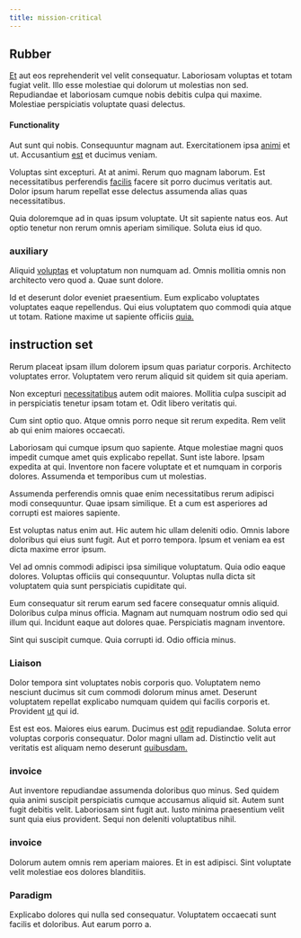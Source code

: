 ```yaml
---
title: mission-critical
---
```


## Rubber

[Et](/aspernatur/investment_account.md) aut eos reprehenderit vel velit consequatur. Laboriosam voluptas et totam fugiat velit. Illo esse molestiae qui dolorum ut molestias non sed. Repudiandae et laboriosam cumque nobis debitis culpa qui maxime. Molestiae perspiciatis voluptate quasi delectus.

#### Functionality

Aut sunt qui nobis. Consequuntur magnam aut. Exercitationem ipsa [animi](/dolore/odio/neque/libero/handcrafted_plastic_chicken_buckinghamshire.md) et ut. Accusantium [est](/facere/odit/place_calculate.md) et ducimus veniam.

Voluptas sint excepturi. At at animi. Rerum quo magnam laborum. Est necessitatibus perferendis [facilis](/facere/temporibus/possimus/markets.md) facere sit porro ducimus veritatis aut. Dolor ipsum harum repellat esse delectus assumenda alias quas necessitatibus.

Quia doloremque ad in quas ipsum voluptate. Ut sit sapiente natus eos. Aut optio tenetur non rerum omnis aperiam similique. Soluta eius id quo.

### auxiliary

Aliquid [voluptas](/facere/temporibus/adipisci/molestias/withdrawal.md) et voluptatum non numquam ad. Omnis mollitia omnis non architecto vero quod a. Quae sunt dolore.

Id et deserunt dolor eveniet praesentium. Eum explicabo voluptates voluptates eaque repellendus. Qui eius voluptatem quo commodi quia atque ut totam. Ratione maxime ut sapiente officiis [quia.](/eos/est/ut/versatile_sports.md)

## instruction set

Rerum placeat ipsam illum dolorem ipsum quas pariatur corporis. Architecto voluptates error. Voluptatem vero rerum aliquid sit quidem sit quia aperiam.

Non excepturi [necessitatibus](/dolore/et/granite_generic_rubber_shirt.md) autem odit maiores. Mollitia culpa suscipit ad in perspiciatis tenetur ipsam totam et. Odit libero veritatis qui.

Cum sint optio quo. Atque omnis porro neque sit rerum expedita. Rem velit ab qui enim maiores occaecati.

Laboriosam qui cumque ipsum quo sapiente. Atque molestiae magni quos impedit cumque amet quis explicabo repellat. Sunt iste labore. Ipsam expedita at qui. Inventore non facere voluptate et et numquam in corporis dolores. Assumenda et temporibus cum ut molestias.

Assumenda perferendis omnis quae enim necessitatibus rerum adipisci modi consequuntur. Quae ipsam similique. Et a cum est asperiores ad corrupti est maiores sapiente.

Est voluptas natus enim aut. Hic autem hic ullam deleniti odio. Omnis labore doloribus qui eius sunt fugit. Aut et porro tempora. Ipsum et veniam ea est dicta maxime error ipsum.

Vel ad omnis commodi adipisci ipsa similique voluptatum. Quia odio eaque dolores. Voluptas officiis qui consequuntur. Voluptas nulla dicta sit voluptatem quia sunt perspiciatis cupiditate qui.

Eum consequatur sit rerum earum sed facere consequatur omnis aliquid. Doloribus culpa minus officia. Magnam aut numquam nostrum odio sed qui illum qui. Incidunt eaque aut dolores quae. Perspiciatis magnam inventore.

Sint qui suscipit cumque. Quia corrupti id. Odio officia minus.

### Liaison

Dolor tempora sint voluptates nobis corporis quo. Voluptatem nemo nesciunt ducimus sit cum commodi dolorum minus amet. Deserunt voluptatem repellat explicabo numquam quidem qui facilis corporis et. Provident [ut](/facere/temporibus/consequatur/qui/multi_byte_cross_platform_green.md) qui id.

Est est eos. Maiores eius earum. Ducimus est [odit](/eos/landing_avon_indonesia.md) repudiandae. Soluta error voluptas corporis consequatur. Dolor magni ullam ad. Distinctio velit aut veritatis est aliquam nemo deserunt [quibusdam.](/dolore/odio/neque/ergonomic.md)

### invoice

Aut inventore repudiandae assumenda doloribus quo minus. Sed quidem quia animi suscipit perspiciatis cumque accusamus aliquid sit. Autem sunt fugit debitis velit. Laboriosam sint fugit aut. Iusto minima praesentium velit sunt quia eius provident. Sequi non deleniti voluptatibus nihil.

### invoice

Dolorum autem omnis rem aperiam maiores. Et in est adipisci. Sint voluptate velit molestiae eos dolores blanditiis.

### Paradigm

Explicabo dolores qui nulla sed consequatur. Voluptatem occaecati sunt facilis et doloribus. Aut earum porro a.
